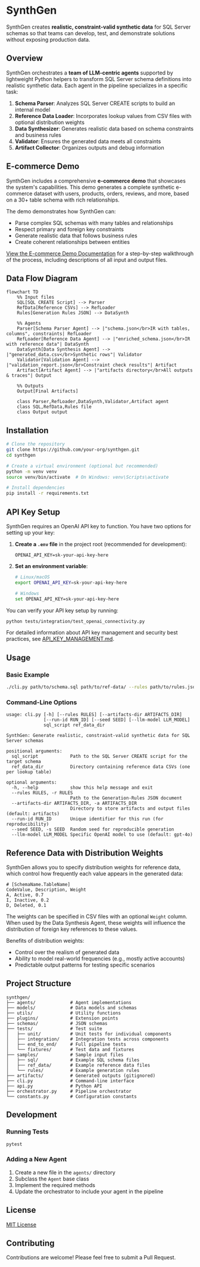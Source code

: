 # SynthGen

SynthGen creates **realistic, constraint‑valid synthetic data** for SQL Server schemas so that teams can develop, test, and demonstrate solutions without exposing production data.

## Overview

SynthGen orchestrates a **team of LLM‑centric agents** supported by lightweight Python helpers to transform SQL Server schema definitions into realistic synthetic data. Each agent in the pipeline specializes in a specific task:

1. **Schema Parser**: Analyzes SQL Server CREATE scripts to build an internal model
2. **Reference Data Loader**: Incorporates lookup values from CSV files with optional distribution weights
3. **Data Synthesizer**: Generates realistic data based on schema constraints and business rules
4. **Validator**: Ensures the generated data meets all constraints
5. **Artifact Collector**: Organizes outputs and debug information

## E-commerce Demo

SynthGen includes a comprehensive **e-commerce demo** that showcases the system's capabilities. This demo generates a complete synthetic e-commerce dataset with users, products, orders, reviews, and more, based on a 30+ table schema with rich relationships.

The demo demonstrates how SynthGen can:

- Parse complex SQL schemas with many tables and relationships
- Respect primary and foreign key constraints
- Generate realistic data that follows business rules
- Create coherent relationships between entities

[View the E-commerce Demo Documentation](demo.md) for a step-by-step walkthrough of the process, including descriptions of all input and output files.

## Data Flow Diagram

```mermaid
flowchart TD
    %% Input files
    SQL[SQL CREATE Script] --> Parser
    RefData[Reference CSVs] --> RefLoader
    Rules[Generation Rules JSON] --> DataSynth

    %% Agents
    Parser[Schema Parser Agent] --> |"schema.json</br>IR with tables, columns", constraints| RefLoader
    RefLoader[Reference Data Agent] --> |"enriched_schema.json</br>IR with reference data"| DataSynth
    DataSynth[Data Synthesis Agent] --> |"generated_data.csv</br>Synthetic rows"| Validator
    Validator[Validation Agent] --> |"validation_report.json</br>Constraint check results"| Artifact
    Artifact[Artifact Agent] --> |"artifacts directory</br>All outputs & traces"| Output

    %% Outputs
    Output[Final Artifacts]

    class Parser,RefLoader,DataSynth,Validator,Artifact agent
    class SQL,RefData,Rules file
    class Output output
```

## Installation

```bash
# Clone the repository
git clone https://github.com/your-org/synthgen.git
cd synthgen

# Create a virtual environment (optional but recommended)
python -m venv venv
source venv/bin/activate  # On Windows: venv\Scripts\activate

# Install dependencies
pip install -r requirements.txt
```

## API Key Setup

SynthGen requires an OpenAI API key to function. You have two options for setting up your key:

1. **Create a `.env` file** in the project root (recommended for development):

   ```
   OPENAI_API_KEY=sk-your-api-key-here
   ```

2. **Set an environment variable**:

   ```bash
   # Linux/macOS
   export OPENAI_API_KEY=sk-your-api-key-here

   # Windows
   set OPENAI_API_KEY=sk-your-api-key-here
   ```

You can verify your API key setup by running:

```bash
python tests/integration/test_openai_connectivity.py
```

For detailed information about API key management and security best practices, see [API_KEY_MANAGEMENT.md](API_KEY_MANAGEMENT.md).

## Usage

### Basic Example

```bash
./cli.py path/to/schema.sql path/to/ref-data/ --rules path/to/rules.json
```

### Command-Line Options

```
usage: cli.py [-h] [--rules RULES] [--artifacts-dir ARTIFACTS_DIR]
              [--run-id RUN_ID] [--seed SEED] [--llm-model LLM_MODEL]
              sql_script ref_data_dir

SynthGen: Generate realistic, constraint-valid synthetic data for SQL Server schemas

positional arguments:
  sql_script            Path to the SQL Server CREATE script for the target schema
  ref_data_dir          Directory containing reference data CSVs (one per lookup table)

optional arguments:
  -h, --help            show this help message and exit
  --rules RULES, -r RULES
                        Path to the Generation-Rules JSON document
  --artifacts-dir ARTIFACTS_DIR, -a ARTIFACTS_DIR
                        Directory to store artifacts and output files (default: artifacts)
  --run-id RUN_ID       Unique identifier for this run (for reproducibility)
  --seed SEED, -s SEED  Random seed for reproducible generation
  --llm-model LLM_MODEL Specific OpenAI model to use (default: gpt-4o)
```

## Reference Data with Distribution Weights

SynthGen allows you to specify distribution weights for reference data, which control how frequently each value appears in the generated data:

```
# [SchemaName.TableName]
CodeValue, Description, Weight
A, Active, 0.7
I, Inactive, 0.2
D, Deleted, 0.1
```

The weights can be specified in CSV files with an optional `Weight` column. When used by the Data Synthesis Agent, these weights will influence the distribution of foreign key references to these values.

Benefits of distribution weights:

- Control over the realism of generated data
- Ability to model real-world frequencies (e.g., mostly active accounts)
- Predictable output patterns for testing specific scenarios

## Project Structure

```
synthgen/
├── agents/             # Agent implementations
├── models/             # Data models and schemas
├── utils/              # Utility functions
├── plugins/            # Extension points
├── schemas/            # JSON schemas
├── tests/              # Test suite
│   ├── unit/           # Unit tests for individual components
│   ├── integration/    # Integration tests across components
│   ├── end_to_end/     # Full pipeline tests
│   └── fixtures/       # Test data and fixtures
├── samples/            # Sample input files
│   ├── sql/            # Example SQL schema files
│   ├── ref_data/       # Example reference data files
│   └── rules/          # Example generation rules
├── artifacts/          # Generated outputs (gitignored)
├── cli.py              # Command-line interface
├── api.py              # Python API
├── orchestrator.py     # Pipeline orchestrator
└── constants.py        # Configuration constants
```

## Development

### Running Tests

```bash
pytest
```

### Adding a New Agent

1. Create a new file in the `agents/` directory
2. Subclass the `Agent` base class
3. Implement the required methods
4. Update the orchestrator to include your agent in the pipeline

## License

[MIT License](LICENSE)

## Contributing

Contributions are welcome! Please feel free to submit a Pull Request.
